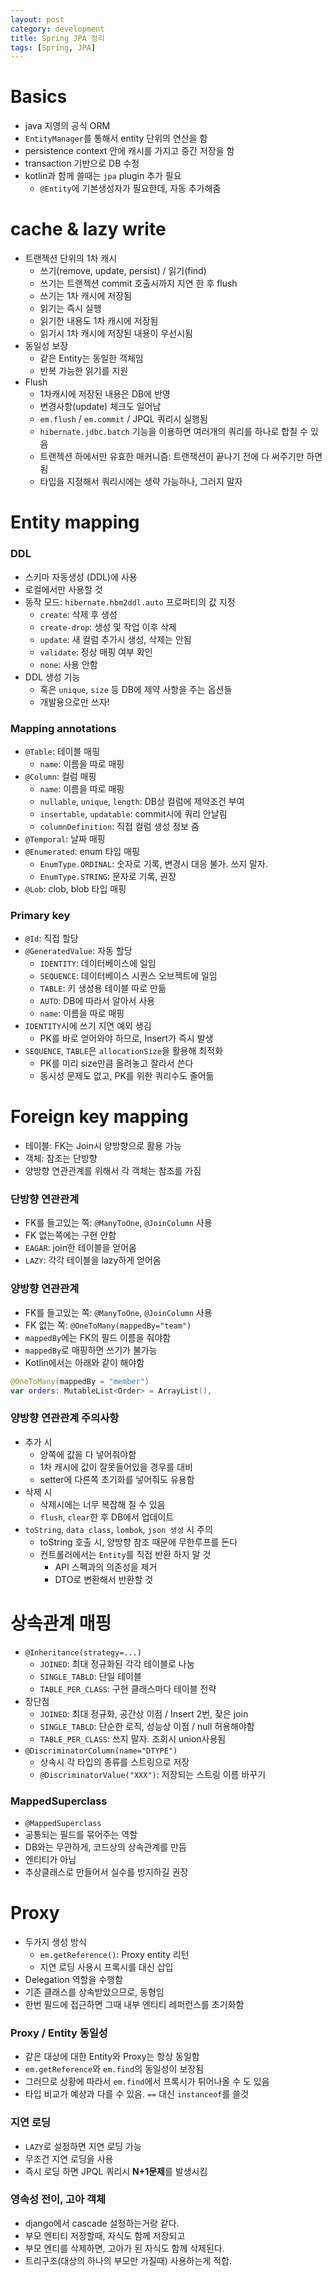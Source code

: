 ```yaml
---
layout: post
category: development
title: Spring JPA 정리
tags: [Spring, JPA]
---
```


# Basics

- java 지영의 공식 ORM
- `EntityManager`를 통해서 entity 단위의 연산을 함
- persistence context 안에 캐시를 가지고 중간 저장을 함
- transaction 기반으로 DB 수정
- kotlin과 함께 쓸때는 `jpa` plugin 추가 필요
  - `@Entity`에 기본생성자가 필요한데, 자동 추가해줌

# cache & lazy write

- 트랜젝션 단위의 1차 캐시
  - 쓰기(remove, update, persist) / 읽기(find)
  - 쓰기는 트랜젝션 commit 호출시까지 지연 한 후 flush
  - 쓰기는 1차 캐시에 저장됨
  - 읽기는 즉시 실행
  - 읽기한 내용도 1차 캐시에 저장됨
  - 읽기시 1차 캐시에 저장된 내용이 우선시됨
- 동일성 보장
  - 같은 Entity는 동일한 객체임
  - 반복 가능한 읽기를 지원
- Flush
  - 1차캐시에 저장된 내용은 DB에 반영
  - 변경사항(update) 체크도 일어남
  - `em.flush` / `em.commit` / JPQL 쿼리시 실행됨
  - `hibernate.jdbc.batch` 기능을 이용하면 여러개의 쿼리를 하나로 합칠 수 있음
  - 트랜젝션 하에서만 유효한 매커니즘: 트랜잭션이 끝나기 전에 다 써주기만 하면 됨
  - 타입을 지정해서 쿼리시에는 생략 가능하나, 그러지 말자

# Entity mapping

### DDL

- 스키마 자동생성 (DDL)에 사용
- 로컬에서만 사용할 것
- 동작 모드: `hibernate.hbm2ddl.auto` 프로퍼티의 값 지정
  - `create`: 삭제 후 생성
  - `create-drop`: 생성 및 작업 이후 삭제
  - `update`: 새 컬럼 추가시 생성, 삭제는 안됨
  - `validate`: 정상 매핑 여부 확인
  - `none`: 사용 안함
- DDL 생성 기능
  - 혹은 `unique`, `size` 등 DB에 제약 사항을 주는 옵션들
  - 개발용으로만 쓰자!

### Mapping annotations

- `@Table`: 테이블 매핑
  - `name`: 이름을 따로 매핑
- `@Column`: 컬럼 매핑
  - `name`: 이름을 따로 매핑
  - `nullable`, `unique`, `length`: DB상 컬럼에 제약조건 부여
  - `insertable`, `updatable`: commit시에 쿼리 안날림
  - `columnDefinition`: 직접 컬럼 생성 정보 줌
- `@Temporal`: 날짜 매핑
- `@Enumerated`: enum 타입 매핑
  - `EnumType.ORDINAL`: 숫자로 기록, 변경시 대응 불가. 쓰지 말자.
  - `EnumType.STRING`: 문자로 기록, 권장
- `@Lob`: clob, blob 타입 매핑

### Primary key

- `@Id`: 직접 할당
- `@GeneratedValue`: 자동 할당
  - `IDENTITY`: 데이터베이스에 일임
  - `SEQUENCE`: 데이터베이스 시퀀스 오브젝트에 일임
  - `TABLE`: 키 생성용 테이블 따로 만듦
  - `AUTO`: DB에 따라서 알아서 사용
  - `name`: 이름을 따로 매핑
- `IDENTITY`시에 쓰기 지연 예외 생김
  - PK를 바로 얻어와야 하므로, Insert가 즉시 발생
- `SEQUENCE`, `TABLE`은 `allocationSize`을 활용해 최적화
  - PK를 미리 size만큼 올려놓고 잘라서 쓴다
  - 동시성 문제도 없고, PK를 위한 쿼리수도 줄어듦

# Foreign key mapping

- 테이블: FK는 Join시 양방향으로 활용 가능
- 객체: 참조는 단방향
- 양방향 연관관계를 위해서 각 객체는 참조를 가짐

### 단방향 연관관계

- FK를 들고있는 쪽: `@ManyToOne`, `@JoinColumn` 사용
- FK 없는쪽에는 구현 안함
- `EAGAR`: join한 테이블을 얻어옴
- `LAZY`: 각각 테이블을 lazy하게 얻어옴

### 양방향 연관관계

- FK를 들고있는 쪽: `@ManyToOne`, `@JoinColumn` 사용
- FK 없는 쪽: `@OneToMany(mappedBy="team")`
- `mappedBy`에는 FK의 필드 이름을 줘야함
- `mappedBy`로 매핑하면 쓰기가 불가능
- Kotlin에서는 아래와 같이 해야함

```kotlin
@OneToMany(mappedBy = "member")
var orders: MutableList<Order> = ArrayList(),
```

### 양방향 연관관계 주의사항

- 추가 시
  - 양쪽에 값을 다 넣어줘야함
  - 1차 캐시에 값이 잘못들어있을 경우를 대비
  - setter에 다른쪽 초기화를 넣어줘도 유용함
- 삭제 시
  - 삭제시에는 너무 복잡해 질 수 있음
  - `flush`, `clear`한 후 DB에서 업데이트
- `toString`, `data class`, `lombok`, `json 생성` 시 주의
  - toString 호출 시, 양방향 참조 때문에 무한루프를 돈다
  - 컨트롤러에서는 `Entity`를 직접 반환 하지 말 것
    - API 스펙과의 의존성을 제거
    - DTO로 변환해서 반환할 것

# 상속관계 매핑

- `@Inheritance(strategy=...)`
  - `JOINED`: 최대 정규화된 각각 테이블로 나눔
  - `SINGLE_TABLD`: 단일 테이블
  - `TABLE_PER_CLASS`: 구현 클래스마다 테이블 전략
- 장단점
  - `JOINED`: 최대 정규화, 공간상 이점 / Insert 2번, 잦은 join
  - `SINGLE_TABLD`: 단순한 로직, 성능상 이점 / null 허용해야함
  - `TABLE_PER_CLASS`: 쓰지 말자. 조회시 union사용됨
- `@DiscriminatorColumn(name="DTYPE")`
  - 상속시 각 타입의 종류를 스트링으로 저장
  - `@DiscriminatorValue("XXX")`: 저장되는 스트링 이름 바꾸기

### MappedSuperclass

- `@MappedSuperclass`
- 공통되는 필드를 묶어주는 역할
- DB와는 무관하게, 코드상의 상속관계를 만듬
- 엔티티가 아님
- 추상클래스로 만들어서 실수를 방지하길 권장

# Proxy

- 두가지 생성 방식
  - `em.getReference()`: Proxy entity 리턴
  - 지연 로딩 사용시 프록시를 대신 삽입 
- Delegation 역할을 수행함
- 기존 클래스를 상속받았으므로, 동형임
- 한번 필드에 접근하면 그때 내부 엔티티 레퍼런스를 초기화함

### Proxy / Entity 동일성

- 같은 대상에 대한 Entity와 Proxy는 항상 동일함
- `em.getReference`와 `em.find`의 동일성이 보장됨
- 그러므로 상황에 따라서 `em.find`에서 프록시가 튀어나올 수 도 있음
- 타입 비교가 예상과 다를 수 있음. `==` 대신 `instanceof`를 쓸것

### 지연 로딩

- `LAZY`로 설정하면 지연 로딩 가능
- 무조건 지연 로딩을 사용
- 즉시 로딩 하면 JPQL 쿼리시 **N+1문제**를 발생시킴

### 영속성 전이, 고아 객체

- django에서 cascade 설정하는거랑 같다.
- 부모 엔티티 저장할때, 자식도 함께 저장되고
- 부모 엔티를 삭제하면, 고아가 된 자식도 함께 삭제된다.
- 트리구조(대상의 하나의 부모만 가질때) 사용하는게 적합.
